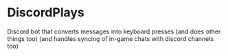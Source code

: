 # DiscordPlays
Discord bot that converts messages into keyboard presses (and does other things too)
(and handles syncing of in-game chats with discord channels too)
